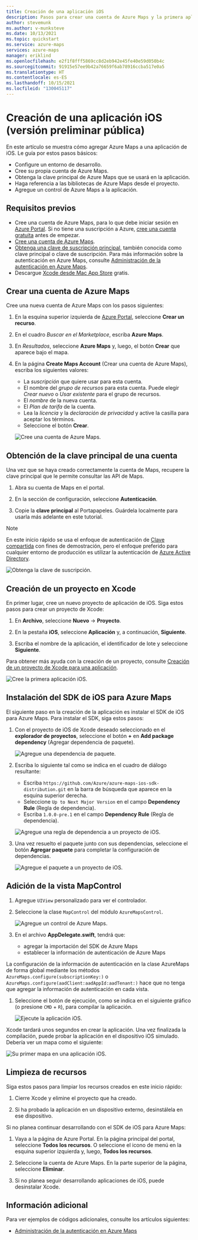 ```yaml
---
title: Creación de una aplicación iOS
description: Pasos para crear una cuenta de Azure Maps y la primera aplicación de iOS.
author: stevemunk
ms.author: v-munksteve
ms.date: 10/13/2021
ms.topic: quickstart
ms.service: azure-maps
services: azure-maps
manager: eriklind
ms.openlocfilehash: e2f1f8fff5869cc8d2eb942e45fe40e59d050b4c
ms.sourcegitcommit: 91915e57ee9b42a76659f6ab78916ccba517e0a5
ms.translationtype: HT
ms.contentlocale: es-ES
ms.lasthandoff: 10/15/2021
ms.locfileid: "130045117"
---
```

# <a name="create-an-ios-app-public-preview"></a>Creación de una aplicación iOS (versión preliminar pública)

En este artículo se muestra cómo agregar Azure Maps a una aplicación de iOS. Le guía por estos pasos básicos:

* Configure un entorno de desarrollo.
* Cree su propia cuenta de Azure Maps.
* Obtenga la clave principal de Azure Maps que se usará en la aplicación.
* Haga referencia a las bibliotecas de Azure Maps desde el proyecto.
* Agregue un control de Azure Maps a la aplicación.

## <a name="prerequisites"></a>Requisitos previos

* Cree una cuenta de Azure Maps, para lo que debe iniciar sesión en [Azure Portal](https://portal.azure.com/). Si no tiene una suscripción a Azure, [cree una cuenta gratuita](https://azure.microsoft.com/free/) antes de empezar.
* [Cree una cuenta de Azure Maps](quick-demo-map-app.md#create-an-azure-maps-account).
* [Obtenga una clave de suscripción principal](quick-demo-map-app.md#get-the-primary-key-for-your-account), también conocida como clave principal o clave de suscripción. Para más información sobre la autenticación en Azure Maps, consulte [Administración de la autenticación en Azure Maps](how-to-manage-authentication.md).
* Descargue [‎Xcode desde Mac App Store](https://apps.apple.com/cz/app/xcode/id497799835?mt=12) gratis.

## <a name="create-an-azure-maps-account"></a>Crear una cuenta de Azure Maps

Cree una nueva cuenta de Azure Maps con los pasos siguientes:

1. En la esquina superior izquierda de [Azure Portal](https://portal.azure.com/), seleccione **Crear un recurso**.

2. En el cuadro _Buscar en el Marketplace_, escriba **Azure Maps**.

3. En _Resultados_, seleccione **Azure Maps** y, luego, el botón **Crear** que aparece bajo el mapa.

4. En la página **Create Maps Account** (Crear una cuenta de Azure Maps), escriba los siguientes valores:

   * La _suscripción_ que quiere usar para esta cuenta.
   * El nombre del _grupo de recursos_ para esta cuenta. Puede elegir _Crear nuevo_ o _Usar existente_ para el grupo de recursos.
   * El _nombre_ de la nueva cuenta.
   * El _Plan de tarifa_ de la cuenta.
   * Lea la _licencia_ y la _declaración de privacidad_ y active la casilla para aceptar los términos.
   * Seleccione el botón **Crear**.

    ![Cree una cuenta de Azure Maps.](./media/ios-sdk/quick-ios-app/create-account.png)

## <a name="get-the-primary-key-for-your-account"></a>Obtención de la clave principal de una cuenta

Una vez que se haya creado correctamente la cuenta de Maps, recupere la clave principal que le permite consultar las API de Maps.

1. Abra su cuenta de Maps en el portal.

2. En la sección de configuración, seleccione **Autenticación**.

3. Copie la **clave principal** al Portapapeles. Guárdela localmente para usarla más adelante en este tutorial.

>[!NOTE]
> En este inicio rápido se usa el enfoque de autenticación de [Clave compartida](azure-maps-authentication.md#shared-key-authentication) con fines de demostración, pero el enfoque preferido para cualquier entorno de producción es utilizar la autenticación de [Azure Active Directory](azure-maps-authentication.md#azure-ad-authentication).
<!--
> If you use the Azure subscription key instead of the Azure Maps primary key, your map won't render properly. Also, for security purposes, it is recommended that you rotate between your primary and secondary keys. To rotate keys, update your app to use the secondary key, deploy, then press the cycle/refresh button beside the primary key to generate a new primary key. The old primary key will be disabled. For more information on key rotation, see [Set up Azure Key Vault with key rotation and auditing](/azure/key-vault/secrets/tutorial-rotation-dual)
-->
![Obtenga la clave de suscripción.](./media/ios-sdk/quick-ios-app/get-key.png)

## <a name="create-a-project-in-xcode"></a>Creación de un proyecto en Xcode

En primer lugar, cree un nuevo proyecto de aplicación de iOS. Siga estos pasos para crear un proyecto de Xcode:

1. En **Archivo**, seleccione **Nuevo** -> **Proyecto**.

2. En la pestaña **iOS**, seleccione **Aplicación** y, a continuación, **Siguiente**.

3. Escriba el nombre de la aplicación, el identificador de lote y seleccione **Siguiente**.

Para obtener más ayuda con la creación de un proyecto, consulte [Creación de un proyecto de Xcode para una aplicación](https://developer.apple.com/documentation/xcode/creating-an-xcode-project-for-an-app).

![Cree la primera aplicación iOS.](./media/ios-sdk/quick-ios-app/create-app.png)

## <a name="install-the-azure-maps-ios-sdk"></a>Instalación del SDK de iOS para Azure Maps

El siguiente paso en la creación de la aplicación es instalar el SDK de iOS para Azure Maps. Para instalar el SDK, siga estos pasos:

1. Con el proyecto de iOS de Xcode deseado seleccionado en el **explorador de proyectos**, seleccione el botón **+** en **Add package dependency** (Agregar dependencia de paquete).

   ![Agregue una dependencia de paquete.](./media/ios-sdk/quick-ios-app/xcode-add-package-dependency.png)

2. Escriba lo siguiente tal como se indica en el cuadro de diálogo resultante:
   * Escriba `https://github.com/Azure/azure-maps-ios-sdk-distribution.git` en la barra de búsqueda que aparece en la esquina superior derecha.
   * Seleccione `Up to Next Major Version` en el campo **Dependency Rule** (Regla de dependencia).
   * Escriba `1.0.0-pre.1` en el campo **Dependency Rule** (Regla de dependencia).

   ![Agregue una regla de dependencia a un proyecto de iOS.](./media/ios-sdk/quick-ios-app/xcode-dependency-rule.png)

3. Una vez resuelto el paquete junto con sus dependencias, seleccione el botón **Agregar paquete** para completar la configuración de dependencias.

   ![Agregue el paquete a un proyecto de iOS.](./media/ios-sdk/quick-ios-app/xcode-add-package.png)

## <a name="add-mapcontrol-view"></a>Adición de la vista MapControl

1. Agregue `UIView` personalizado para ver el controlador.

1. Seleccione la clase `MapControl` del módulo `AzureMapsControl`.

   ![Agregue un control de Azure Maps.](./media/ios-sdk/quick-ios-app/add-map-control.png)

1. En el archivo **AppDelegate.swift**, tendrá que:

   * agregar la importación del SDK de Azure Maps
   * establecer la información de autenticación de Azure Maps

La configuración de la información de autenticación en la clase AzureMaps de forma global mediante los métodos `AzureMaps.configure(subscriptionKey:)` o `AzureMaps.configure(aadClient:aadAppId:aadTenant:)` hace que no tenga que agregar la información de autenticación en cada vista.

1. Seleccione el botón de ejecución, como se indica en el siguiente gráfico (o presione `CMD` + `R`), para compilar la aplicación.

   ![Ejecute la aplicación iOS.](./media/ios-sdk/quick-ios-app/run.png)

Xcode tardará unos segundos en crear la aplicación. Una vez finalizada la compilación, puede probar la aplicación en el dispositivo iOS simulado. Debería ver un mapa como el siguiente:

![Su primer mapa en una aplicación iOS.](./media/ios-sdk/quick-ios-app/example.png)

## <a name="clean-up-resources"></a>Limpieza de recursos

<!--
> [!WARNING]
> The tutorials listed in the [Next Steps](#next-steps) section detail how to use and configure Azure Maps with your account. Don't clean up the resources created in this quickstart if you plan to continue to the tutorials.
-->

Siga estos pasos para limpiar los recursos creados en este inicio rápido:

1. Cierre Xcode y elimine el proyecto que ha creado.

2. Si ha probado la aplicación en un dispositivo externo, desinstálela en ese dispositivo.

Si no planea continuar desarrollando con el SDK de iOS para Azure Maps:

1. Vaya a la página de Azure Portal. En la página principal del portal, seleccione **Todos los recursos**. O seleccione el icono de menú en la esquina superior izquierda y, luego, **Todos los recursos**.

2. Seleccione la cuenta de Azure Maps. En la parte superior de la página, seleccione **Eliminar**.

3. Si no planea seguir desarrollando aplicaciones de iOS, puede desinstalar Xcode.

## <a name="additional-information"></a>Información adicional

Para ver ejemplos de códigos adicionales, consulte los artículos siguientes:

* [Administración de la autenticación en Azure Maps](how-to-manage-authentication.md)

<!--
## Additional information

See the following articles for additional code examples:

* [Manage authentication in Azure Maps](how-to-manage-authentication.md)
* [Change map styles in iOS maps](set-map-style-ios-sdk.md)
* [Add a symbol layer](add-symbol-layer-ios.md)
* [Add a line layer](add-line-layer-to-map-ios.md)
* [Add a polygon layer](add-polygon-layer-map-ios.md)

## Next steps

In this quickstart, you created your Azure Maps account and created a demo application. Take a look at the following tutorials to learn more about Azure Maps:

> [!div class="nextstepaction"]

> [Load GeoJSON data into Azure Maps](tutorial-load-geojson-file-ios.md)
-->
